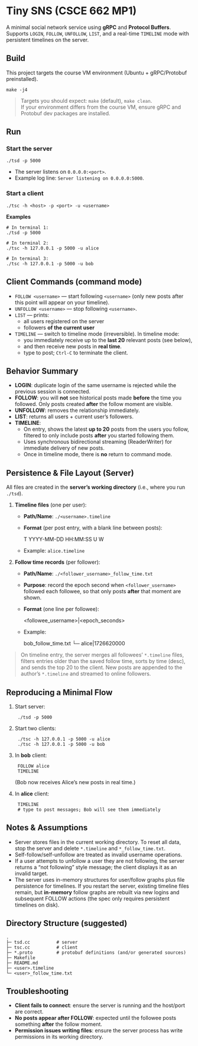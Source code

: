 # Tiny SNS (CSCE 662 MP1)

A minimal social network service using **gRPC** and **Protocol Buffers**.  
Supports `LOGIN`, `FOLLOW`, `UNFOLLOW`, `LIST`, and a real-time `TIMELINE` mode with persistent timelines on the server.

## Build

This project targets the course VM environment (Ubuntu + gRPC/Protobuf preinstalled).

    make -j4

> Targets you should expect: `make` (default), `make clean`.  
> If your environment differs from the course VM, ensure gRPC and Protobuf dev packages are installed.

## Run

### Start the server

    ./tsd -p 5000

- The server listens on `0.0.0.0:<port>`.
- Example log line: `Server listening on 0.0.0.0:5000`.

### Start a client

    ./tsc -h <host> -p <port> -u <username>

**Examples**

    # In terminal 1:
    ./tsd -p 5000

    # In terminal 2:
    ./tsc -h 127.0.0.1 -p 5000 -u alice

    # In terminal 3:
    ./tsc -h 127.0.0.1 -p 5000 -u bob

## Client Commands (command mode)

- `FOLLOW <username>` — start following `<username>` (only new posts after this point will appear on your timeline).
- `UNFOLLOW <username>` — stop following `<username>`.
- `LIST` — prints:
  - all users registered on the server
  - followers **of the current user**
- `TIMELINE` — switch to timeline mode (irreversible). In timeline mode:
  - you immediately receive up to the **last 20** relevant posts (see below),
  - and then receive new posts in **real time**.
  - type to post; `Ctrl-C` to terminate the client.

## Behavior Summary

- **LOGIN**: duplicate login of the same username is rejected while the previous session is connected.
- **FOLLOW**: you will **not** see historical posts made **before** the time you followed. Only posts created **after** the follow moment are visible.
- **UNFOLLOW**: removes the relationship immediately.
- **LIST**: returns all users + current user’s followers.
- **TIMELINE**:
  - On entry, shows the latest **up to 20** posts from the users you follow, filtered to only include posts **after** you started following them.
  - Uses synchronous bidirectional streaming (ReaderWriter) for immediate delivery of new posts.
  - Once in timeline mode, there is **no** return to command mode.

## Persistence & File Layout (Server)

All files are created in the **server’s working directory** (i.e., where you run `./tsd`).

1. **Timeline files** (one per user):
   - **Path/Name**: `./<username>.timeline`  
   - **Format** (per post entry, with a blank line between posts):

        T YYYY-MM-DD HH:MM:SS
        U <username>
        W <post content>

   - Example: `alice.timeline`

2. **Follow time records** (per follower):
   - **Path/Name**: `./<follower_username>_follow_time.txt`
   - **Purpose**: record the epoch second when `<follower_username>` followed each followee, so that only posts **after** that moment are shown.
   - **Format** (one line per followee):

        <followee_username>|<epoch_seconds>

   - Example:

        bob_follow_time.txt
        └─ alice|1726620000

> On timeline entry, the server merges all followees’ `*.timeline` files, filters entries older than the saved follow time, sorts by time (desc), and sends the top 20 to the client. New posts are appended to the author’s `*.timeline` and streamed to online followers.

## Reproducing a Minimal Flow

1. Start server:

        ./tsd -p 5000

2. Start two clients:

        ./tsc -h 127.0.0.1 -p 5000 -u alice
        ./tsc -h 127.0.0.1 -p 5000 -u bob

3. In **bob** client:

        FOLLOW alice
        TIMELINE

   (Bob now receives Alice’s new posts in real time.)

4. In **alice** client:

        TIMELINE
        # type to post messages; Bob will see them immediately

## Notes & Assumptions

- Server stores files in the current working directory. To reset all data, stop the server and delete `*.timeline` and `*_follow_time.txt`.
- Self-follow/self-unfollow are treated as invalid username operations.
- If a user attempts to unfollow a user they are not following, the server returns a “not following” style message; the client displays it as an invalid target.
- The server uses in-memory structures for user/follow graphs plus file persistence for timelines. If you restart the server, existing timeline files remain, but **in-memory** follow graphs are rebuilt via new logins and subsequent FOLLOW actions (the spec only requires persistent timelines on disk).

## Directory Structure (suggested)

```
.
├─ tsd.cc          # server
├─ tsc.cc          # client
├─ *.proto         # protobuf definitions (and/or generated sources)
├─ Makefile
├─ README.md
├─ <user>.timeline
└─ <user>_follow_time.txt
```

## Troubleshooting

- **Client fails to connect**: ensure the server is running and the host/port are correct.  
- **No posts appear after FOLLOW**: expected until the followee posts something **after** the follow moment.  
- **Permission issues writing files**: ensure the server process has write permissions in its working directory.